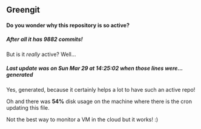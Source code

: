 ## Greengit

#### Do you wonder why this repository is so active?

##### After all it has 9882 commits!

But is it *really* active? Well...

##### Last update was on Sun Mar 29 at 14:25:02 when those lines were... generated

Yes, generated, because it certainly helps a lot to have such an active repo!

Oh and there was **54%** disk usage on the machine
where there is the cron updating this file.

Not the best way to monitor a VM in the cloud but it works! :)
